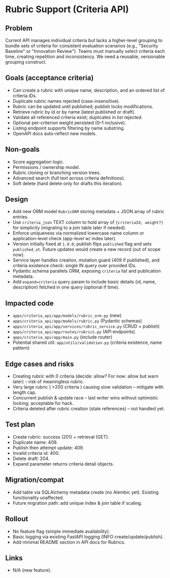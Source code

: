 # Rubric Support (Criteria API)

## Problem

Current API manages individual criteria but lacks a higher-level grouping to bundle sets of criteria for consistent evaluation scenarios (e.g., "Security Baseline" or "Innovation Review"). Teams must manually select criteria each time, creating repetition and inconsistency. We need a reusable, versionable grouping construct.

## Goals (acceptance criteria)

- Can create a rubric with unique name, description, and an ordered list of criteria IDs.
- Duplicate rubric names rejected (case-insensitive).
- Rubric can be updated until published; publish locks modifications.
- Retrieve rubric by id or by name (latest published or draft).
- Validate all referenced criteria exist; duplicates in list rejected.
- Optional per-criterion weight persisted (0–1 inclusive).
- Listing endpoint supports filtering by name substring.
- OpenAPI docs auto-reflect new models.

## Non-goals

- Score aggregation logic.
- Permissions / ownership model.
- Rubric cloning or branching version trees.
- Advanced search (full text across criteria definitions).
- Soft delete (hard delete only for drafts this iteration).

## Design

- Add new ORM model `RubricORM` storing metadata + JSON array of rubric entries.
- Use `criteria_json` TEXT column to hold array of `{criteriaId, weight?}` for simplicity (migrating to a join table later if needed).
- Enforce uniqueness via normalized lowercase name column or application-level check (app-level w/ index later).
- Version initially fixed at `1.0.0`; publish flips `published` flag and sets `published_at`. Future updates would create a new record (out of scope now).
- Service layer handles creation, mutation guard (409 if published), and criteria existence check: single IN query over provided IDs.
- Pydantic schema parallels ORM, exposing `criteria` list and publication metadata.
- Add `expand=criteria` query param to include basic details (id, name, description) fetched in one query (optional if time).

## Impacted code

- `apps/criteria_api/app/models/rubric_orm.py` (new)
- `apps/criteria_api/app/models/rubric.py` (Pydantic schemas)
- `apps/criteria_api/app/services/rubric_service.py` (CRUD + publish)
- `apps/criteria_api/app/routes/rubrics.py` (API endpoints)
- `apps/criteria_api/app/main.py` (include router)
- Potential shared util: `app/utils/validation.py` (criteria existence, name pattern)

## Edge cases and risks

- Creating rubric with 0 criteria (decide: allow? For now: allow but warn later) – risk of meaningless rubric.
- Very large rubric ( >200 criteria ) causing slow validation – mitigate with length cap.
- Concurrent publish & update race – last writer wins without optimistic locking; acceptable for hack.
- Criteria deleted after rubric creation (stale references) – not handled yet.

## Test plan

- Create rubric: success (201) + retrieval (GET).
- Duplicate name: 409.
- Publish then attempt update: 409.
- Invalid criteria id: 400.
- Delete draft: 204.
- Expand parameter returns criteria detail objects.

## Migration/compat

- Add table via SQLAlchemy metadata create (no Alembic yet). Existing functionality unaffected.
- Future migration path: add unique index & join table if scaling.

## Rollout

- No feature flag (simple immediate availability).
- Basic logging via existing FastAPI logging (INFO create/update/publish).
- Add minimal README section in API docs for Rubrics.

## Links

- N/A (new feature).

